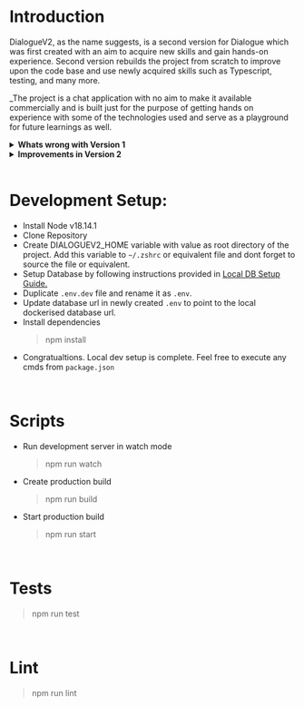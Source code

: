 # Introduction

DialogueV2, as the name suggests, is a second version for Dialogue which was first created with an aim to acquire new skills and gain hands-on experience. Second version rebuilds the project from scratch to improve upon the code base and use newly acquired skills such as Typescript, testing, and many more.

\_The project is a chat application with no aim to make it available commercially and is built just for the purpose of getting hands on experience with some of the technologies used and serve as a playground for future learnings as well.

<details>
<summary><b>Whats wrong with Version 1</b></summary>

- In version 1, almost all code was written in vanilla Javascript with little to no emphasis on code's and project's internal structure.
- The Frontend for version 1 was also built using vanilla javascript and was considerably difficult to read, and maintain.
- The backend as well as frontend for version 1 had no test coverage at all.
- All these and many more negatives from version 1 will be worked upon in version 2.

</details>

<details>
  <summary><b>Improvements in Version 2</b></summary>
In version 2, I'm aiming to

- use Typescript along with some refactoring to increase readability and maintainability,
- utilise CI/CD to deploy and check for security vulnerability,
- use dockerised DynamoDB for local development, (This will help primarily for testing and reduce manual cleanup efforts on actual DynamoDB).
- generate C4 diagraming models for better transparency to the system,
- move frontend to more sophisticated frameworks and tools such as React with Typescript, Redux, and other supplementary React ecosystem tools.
- introduce and increase test coverage on the overall system.

</details></br>

# Development Setup:

- Install Node v18.14.1
- Clone Repository
- Create DIALOGUEV2_HOME variable with value as root directory of the project. Add this variable to `~/.zshrc` or equivalent file and dont forget to source the file or equivalent.
- Setup Database by following instructions provided in [Local DB Setup Guide.](dev/db/README.md)
- Duplicate `.env.dev` file and rename it as `.env`.
- Update database url in newly created `.env` to point to the local dockerised database url.
- Install dependencies
  > npm install
- Congratualtions. Local dev setup is complete. Feel free to execute any cmds from `package.json`

<br/>

# Scripts

- Run development server in watch mode

  > npm run watch

- Create production build

  > npm run build

- Start production build

  > npm run start

<br/>

# Tests

> npm run test

<br/>

# Lint

> npm run lint
